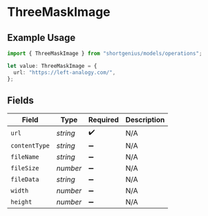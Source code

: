 # ThreeMaskImage

## Example Usage

```typescript
import { ThreeMaskImage } from "shortgenius/models/operations";

let value: ThreeMaskImage = {
  url: "https://left-analogy.com/",
};
```

## Fields

| Field              | Type               | Required           | Description        |
| ------------------ | ------------------ | ------------------ | ------------------ |
| `url`              | *string*           | :heavy_check_mark: | N/A                |
| `contentType`      | *string*           | :heavy_minus_sign: | N/A                |
| `fileName`         | *string*           | :heavy_minus_sign: | N/A                |
| `fileSize`         | *number*           | :heavy_minus_sign: | N/A                |
| `fileData`         | *string*           | :heavy_minus_sign: | N/A                |
| `width`            | *number*           | :heavy_minus_sign: | N/A                |
| `height`           | *number*           | :heavy_minus_sign: | N/A                |